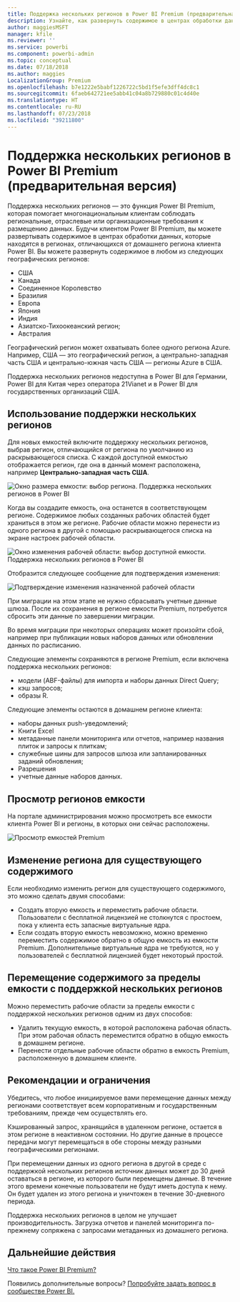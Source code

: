 ```yaml
---
title: Поддержка нескольких регионов в Power BI Premium (предварительная версия)
description: Узнайте, как развернуть содержимое в центрах обработки данных в регионах, отличных от домашнего региона клиента Power BI.
author: maggiesMSFT
manager: kfile
ms.reviewer: ''
ms.service: powerbi
ms.component: powerbi-admin
ms.topic: conceptual
ms.date: 07/18/2018
ms.author: maggies
LocalizationGroup: Premium
ms.openlocfilehash: b7e1222e5babf1226722c5bd1f5efe3dff4dc8c1
ms.sourcegitcommit: 6faeb642721ee5abb41c04a8b729880c01c4d40e
ms.translationtype: HT
ms.contentlocale: ru-RU
ms.lasthandoff: 07/23/2018
ms.locfileid: "39211800"
---
```

# <a name="multi-geo-support-in-power-bi-premium-preview"></a>Поддержка нескольких регионов в Power BI Premium (предварительная версия)
Поддержка нескольких регионов — это функция Power BI Premium, которая помогает многонациональным клиентам соблюдать региональные, отраслевые или организационные требования к размещению данных. Будучи клиентом Power BI Premium, вы можете развертывать содержимое в центрах обработки данных, которые находятся в регионах, отличающихся от домашнего региона клиента Power BI. Вы можете развернуть содержимое в любом из следующих географических регионов:

- США 
- Канада 
- Соединенное Королевство 
- Бразилия 
- Европа 
- Япония 
- Индия 
- Азиатско-Тихоокеанский регион; 
- Австралия 

Географический регион может охватывать более одного региона Azure. Например, США — это географический регион, а центрально-западная часть США и центрально-южная часть США — регионы Azure в США. 

Поддержка нескольких регионов недоступна в Power BI для Германии, Power BI для Китая через оператора 21Vianet и в Power BI для государственных организаций США.

## <a name="using-multi-geo"></a>Использование поддержки нескольких регионов

Для новых емкостей включите поддержку нескольких регионов, выбрав регион, отличающийся от региона по умолчанию из раскрывающегося списка.  С каждой доступной емкостью отображается регион, где она в данный момент расположена, например **Центрально-западная часть США**.

![Окно размера емкости: выбор региона. Поддержка нескольких регионов в Power BI](media/service-admin-premium-multi-geo/power-bi-multi-geo-capacity-size.png)
  
Когда вы создадите емкость, она останется в соответствующем регионе. Содержимое любых созданных рабочих областей будет храниться в этом же регионе. Рабочие области можно перенести из одного региона в другой с помощью раскрывающегося списка на экране настроек рабочей области.

![Окно изменения рабочей области: выбор доступной емкости. Поддержка нескольких регионов в Power BI](media/service-admin-premium-multi-geo/power-bi-multi-geo-edit-workspace.png)

Отобразится следующее сообщение для подтверждения изменения: 

![Подтверждение изменения назначенной рабочей области](media/service-admin-premium-multi-geo/power-bi-multi-geo-change-assigned-workspace-capacity.png)

При миграции на этом этапе не нужно сбрасывать учетные данные шлюза.  После их сохранения в регионе емкости Premium, потребуется сбросить эти данные по завершении миграции.
   
Во время миграции при некоторых операциях может произойти сбой, например при публикации новых наборов данных или обновлении данных по расписанию.  

Следующие элементы сохраняются в регионе Premium, если включена поддержка нескольких регионов:
 
- модели (ABF-файлы) для импорта и наборы данных Direct Query;
- кэш запросов;
- образы R.

Следующие элементы остаются в домашнем регионе клиента:

- наборы данных рush-уведомлений;
- Книги Excel
- метаданные панели мониторинга или отчетов, например названия плиток и запросы к плиткам;
- служебные шины для запросов шлюза или запланированных заданий обновления;
- Разрешения
- учетные данные наборов данных.
 
## <a name="view-capacity-regions"></a>Просмотр регионов емкости

На портале администрирования можно просмотреть все емкости клиента Power BI и регионы, в которых они сейчас расположены.

![Просмотр емкостей Premium](media/service-admin-premium-multi-geo/power-bi-multi-geo-premium-capacities.png) 

## <a name="change-the-region-for-existing-content"></a>Изменение региона для существующего содержимого

Если необходимо изменить регион для существующего содержимого, это можно сделать двумя способами:

- Создать вторую емкость и переместить рабочие области. Пользователи с бесплатной лицензией не столкнутся с простоем, пока у клиента есть запасные виртуальные ядра.
- Если создать вторую емкость невозможно, можно временно переместить содержимое обратно в общую емкость из емкости Premium. Дополнительные виртуальные ядра не требуются, но у пользователей с бесплатной лицензией будет некоторый простой.


## <a name="move-content-out-of-multi-geo"></a>Перемещение содержимого за пределы емкости с поддержкой нескольких регионов  

Можно переместить рабочие области за пределы емкости с поддержкой нескольких регионов одним из двух способов:

- Удалить текущую емкость, в которой расположена рабочая область.  При этом рабочая область переместится обратно в общую емкость в домашнем регионе.
- Перенести отдельные рабочие области обратно в емкость Premium, расположенную в домашнем клиенте.

## <a name="limitations-and-considerations"></a>Рекомендации и ограничения

Убедитесь, что любое инициируемое вами перемещение данных между регионами соответствует всем корпоративным и государственным требованиям, прежде чем осуществлять его.

Кэшированный запрос, хранящийся в удаленном регионе, остается в этом регионе в неактивном состоянии. Но другие данные в процессе передачи могут перемещаться в обе стороны между разными географическими регионами. 

При перемещении данных из одного региона в другой в среде с поддержкой нескольких регионов источник данных может до 30 дней оставаться в регионе, из которого были перемещены данные. В течение этого времени конечные пользователи не будут иметь доступа к нему. Он будет удален из этого региона и уничтожен в течение 30-дневного периода.

Поддержка нескольких регионов в целом не улучшает производительность. Загрузка отчетов и панелей мониторинга по-прежнему сопряжена с запросами метаданных из домашнего региона.

## <a name="next-steps"></a>Дальнейшие действия

[Что такое Power BI Premium?](service-premium.md)

Появились дополнительные вопросы? [Попробуйте задать вопрос в сообществе Power BI.](http://community.powerbi.com/)
